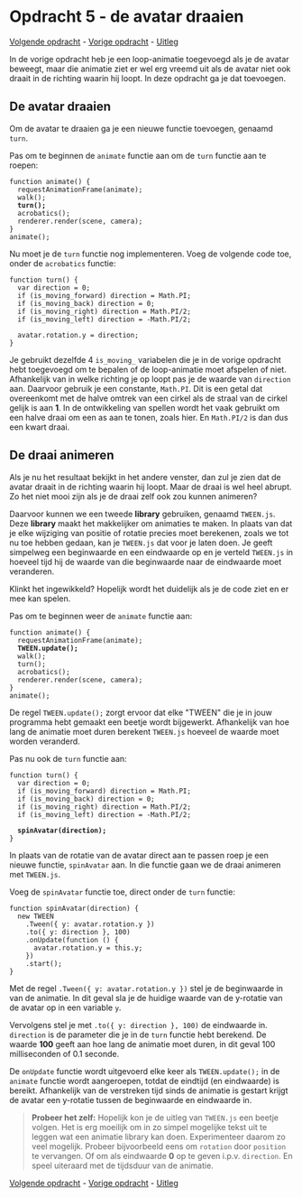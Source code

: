 # Opdracht 5 - de avatar draaien

[Volgende opdracht](opdracht6.md) - [Vorige opdracht](opdracht4.md) - [Uitleg](README.md)

In de vorige opdracht heb je een loop-animatie toegevoegd als je de avatar beweegt, maar die animatie ziet er wel erg vreemd uit als de avatar niet ook draait in de richting waarin hij loopt. In deze opdracht ga je dat toevoegen.

## De avatar draaien

Om de avatar te draaien ga je een nieuwe functie toevoegen, genaamd `turn`.

Pas om te beginnen de `animate` functie aan om de `turn` functie aan te roepen:

<pre><code>function animate() {
  requestAnimationFrame(animate);
  walk();
  <b>turn();</b>
  acrobatics();
  renderer.render(scene, camera);
}
animate();</code></pre>

Nu moet je de `turn` functie nog implementeren. Voeg de volgende code toe, onder de `acrobatics` functie:

```
function turn() {
  var direction = 0;
  if (is_moving_forward) direction = Math.PI;
  if (is_moving_back) direction = 0;
  if (is_moving_right) direction = Math.PI/2;
  if (is_moving_left) direction = -Math.PI/2;

  avatar.rotation.y = direction;
}
```

Je gebruikt dezelfde 4 `is_moving_` variabelen die je in de vorige opdracht hebt toegevoegd om te bepalen of de loop-animatie moet afspelen of niet. Afhankelijk van in welke richting je op loopt pas je de waarde van `direction` aan. Daarvoor gebruik je een constante, `Math.PI`. Dit is een getal dat overeenkomt met de halve omtrek van een cirkel als de straal van de cirkel gelijk is aan **1**. In de ontwikkeling van spellen wordt het vaak gebruikt om een halve draai om een as aan te tonen, zoals hier. En `Math.PI/2` is dan dus een kwart draai.

## De draai animeren

Als je nu het resultaat bekijkt in het andere venster, dan zul je zien dat de avatar draait in de richting waarin hij loopt. Maar de draai is wel heel abrupt. Zo het niet mooi zijn als je de draai zelf ook zou kunnen animeren?

Daarvoor kunnen we een tweede **library** gebruiken, genaamd `TWEEN.js`. Deze **library** maakt het makkelijker om animaties te maken. In plaats van dat je elke wijziging van positie of rotatie precies moet berekenen, zoals we tot nu toe hebben gedaan, kan je `TWEEN.js` dat voor je laten doen. Je geeft simpelweg een beginwaarde en een eindwaarde op en je verteld `TWEEN.js` in hoeveel tijd hij de waarde van die beginwaarde naar de eindwaarde moet veranderen.

Klinkt het ingewikkeld? Hopelijk wordt het duidelijk als je de code ziet en er mee kan spelen.

Pas om te beginnen weer de `animate` functie aan:

<pre><code>function animate() {
  requestAnimationFrame(animate);
  <b>TWEEN.update();</b>
  walk();
  turn();
  acrobatics();
  renderer.render(scene, camera);
}
animate();</code></pre>

De regel `TWEEN.update();` zorgt ervoor dat elke "TWEEN" die je in jouw programma hebt gemaakt een beetje wordt bijgewerkt. Afhankelijk van hoe lang de animatie moet duren berekent `TWEEN.js` hoeveel de waarde moet worden veranderd.

Pas nu ook de `turn` functie aan:

<pre><code>function turn() {
  var direction = 0;
  if (is_moving_forward) direction = Math.PI;
  if (is_moving_back) direction = 0;
  if (is_moving_right) direction = Math.PI/2;
  if (is_moving_left) direction = -Math.PI/2;

  <b>spinAvatar(direction);</b>
}</code></pre>

In plaats van de rotatie van de avatar direct aan te passen roep je een nieuwe functie, `spinAvatar` aan. In die functie gaan we de draai animeren met `TWEEN.js`.

Voeg de `spinAvatar` functie toe, direct onder de `turn` functie:

```
function spinAvatar(direction) {
  new TWEEN
    .Tween({ y: avatar.rotation.y })
    .to({ y: direction }, 100)
    .onUpdate(function () {
      avatar.rotation.y = this.y;
    })
    .start();
}
```

Met de regel `.Tween({ y: avatar.rotation.y })` stel je de beginwaarde in van de animatie. In dit geval sla je de huidige waarde van de y-rotatie van de avatar op in een variable `y`.

Vervolgens stel je met `.to({ y: direction }, 100)` de eindwaarde in. `direction` is de parameter die je in de `turn` functie hebt berekend. De waarde **100** geeft aan hoe lang de animatie moet duren, in dit geval 100 milliseconden of 0.1 seconde.

De `onUpdate` functie wordt uitgevoerd elke keer als `TWEEN.update();` in de `animate` functie wordt aangeroepen, totdat de eindtijd (en eindwaarde) is bereikt. Afhankelijk van de verstreken tijd sinds de animatie is gestart krijgt de avatar een y-rotatie tussen de beginwaarde en eindwaarde in.

> **Probeer het zelf:** Hopelijk kon je de uitleg van `TWEEN.js` een beetje volgen. Het is erg moeilijk om in zo simpel mogelijke tekst uit te leggen wat een animatie library kan doen. Experimenteer daarom zo veel mogelijk. Probeer bijvoorbeeld eens om `rotation` door `position` te vervangen. Of om als eindwaarde **0** op te geven i.p.v. `direction`. En speel uiteraard met de tijdsduur van de animatie.

[Volgende opdracht](opdracht6.md) - [Vorige opdracht](opdracht4.md) - [Uitleg](README.md)
